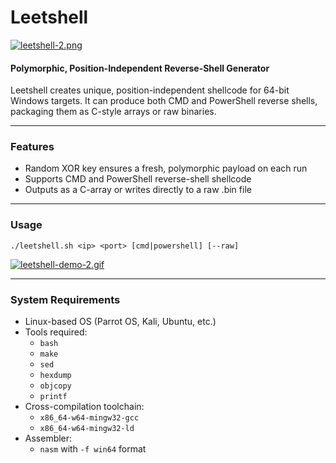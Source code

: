 # Leetshell

[![leetshell-2.png](https://i.postimg.cc/NjmkWQg0/leetshell-2.png)](https://postimg.cc/sMfWWdGF)

#### Polymorphic, Position-Independent Reverse-Shell Generator

Leetshell creates unique, position-independent shellcode for 64-bit Windows targets. It can produce both CMD and PowerShell reverse shells, packaging them as C-style arrays or raw binaries.

---

### Features

- Random XOR key ensures a fresh, polymorphic payload on each run
- Supports CMD and PowerShell reverse-shell shellcode
- Outputs as a C-array or writes directly to a raw .bin file

---

### Usage

```
./leetshell.sh <ip> <port> [cmd|powershell] [--raw]
```

[![leetshell-demo-2.gif](https://i.postimg.cc/MKmt3Wtm/leetshell-demo-2.gif)](https://postimg.cc/56jw6WhX)

---

### System Requirements

- Linux-based OS (Parrot OS, Kali, Ubuntu, etc.)
- Tools required:
  - `bash`
  - `make`
  - `sed`
  - `hexdump`
  - `objcopy`
  - `printf`
- Cross-compilation toolchain:
  - `x86_64-w64-mingw32-gcc`
  - `x86_64-w64-mingw32-ld`
- Assembler:
  - `nasm` with `-f win64` format



